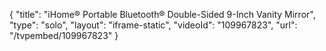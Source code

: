 {
    "title": "iHome&reg; Portable Bluetooth&reg; Double-Sided 9-Inch Vanity Mirror",
    "type": "solo",
    "layout": "iframe-static",
    "videoId": "109967823",
    "url": "\/tvpembed\/109967823"
}